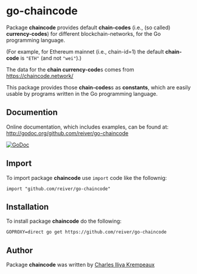 # go-chaincode

Package **chaincode** provides default **chain-codes** (i.e., (so called) **currency-codes**) for different blockchain-networks, for the Go programming language.

(For example, for Ethereum mainnet (i.e., chain-id=1) the default **chain-code** is `"ETH"` (and not `"wei"`).)

The data for the **chain currency-code**s comes from https://chaincode.network/

This package provides those **chain-codes**s as **constants**, which are easily usable by programs written in the Go programming language.

## Documention

Online documentation, which includes examples, can be found at: http://godoc.org/github.com/reiver/go-chaincode

[![GoDoc](https://godoc.org/github.com/reiver/go-chaincode?status.svg)](https://godoc.org/github.com/reiver/go-chaincode)

## Import

To import package **chaincode** use `import` code like the follownig:
```
import "github.com/reiver/go-chaincode"
```

## Installation

To install package **chaincode** do the following:
```
GOPROXY=direct go get https://github.com/reiver/go-chaincode
```

## Author

Package **chaincode** was written by [Charles Iliya Krempeaux](http://reiver.link)
